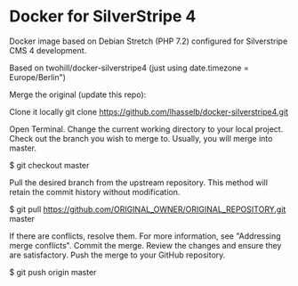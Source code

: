 # Docker for SilverStripe 4 #

Docker image based on Debian Stretch (PHP 7.2) configured for Silverstripe CMS 4 development.

Based on twohill/docker-silverstripe4 (just using date.timezone = Europe/Berlin")

Merge the original (update this repo):

Clone it locally
git clone https://github.com/lhasselb/docker-silverstripe4.git

Open Terminal.
Change the current working directory to your local project.
Check out the branch you wish to merge to. Usually, you will merge into master.

$ git checkout master

Pull the desired branch from the upstream repository. This method will retain the commit history without modification.

$ git pull https://github.com/ORIGINAL_OWNER/ORIGINAL_REPOSITORY.git master

If there are conflicts, resolve them. For more information, see "Addressing merge conflicts".
Commit the merge.
Review the changes and ensure they are satisfactory.
Push the merge to your GitHub repository.

$ git push origin master
